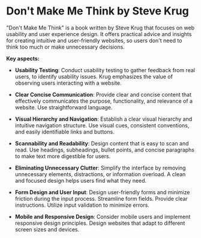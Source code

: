 # Don't Make Me Think by Steve Krug

"Don't Make Me Think" is a book written by Steve Krug that focuses on web usability and user experience design. It offers practical advice and insights for creating intuitive and user-friendly websites, so users don't need to think too much or make unnecessary decisions.

**Key aspects:**

* **Usability Testing**: Conduct usability testing to gather feedback from real users, to identify usability issues. Krug emphasizes the value of observing users interacting with a website.

* **Clear Concise Communication**: Provide clear and concise content that effectively communicates the purpose, functionality, and relevance of a website. Use straightforward language.

* **Visual Hierarchy and Navigation**: Establish a clear visual hierarchy and intuitive navigation structure. Use visual cues, consistent conventions, and easily identifiable links and buttons.

* **Scannability and Readability**: Design content that is easy to scan and read. Use headings, subheadings, bullet points, and concise paragraphs to make text more digestible for users.

* **Eliminating Unnecessary Clutter**: Simplify the interface by removing unnecessary elements, distractions, or information overload. A clean and focused design helps users find what they need.

* **Form Design and User Input**: Design user-friendly forms and minimize friction during the input process. Streamline form fields. Provide clear instructions. Utilize input validation to minimize errors.

* **Mobile and Responsive Design**: Consider mobile users and implement responsive design principles. Design websites that adapt to different screen sizes and devices.

